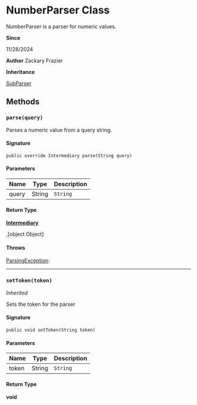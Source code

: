 # NumberParser Class

NumberParser is a parser for numeric values.

**Since** 

11/28/2024

**Author** Zackary Frazier

**Inheritance**

[SubParser](SubParser.md)

## Methods
### `parse(query)`

Parses a numeric value from a query string.

#### Signature
```apex
public override Intermediary parse(String query)
```

#### Parameters
| Name | Type | Description |
|------|------|-------------|
| query | String | `String` |

#### Return Type
**[Intermediary](Intermediary.md)**

,[object Object]

#### Throws
[ParsingException](ParsingException.md): 

---

### `setToken(token)`

*Inherited*

Sets the token for the parser

#### Signature
```apex
public void setToken(String token)
```

#### Parameters
| Name | Type | Description |
|------|------|-------------|
| token | String | `String` |

#### Return Type
**void**
